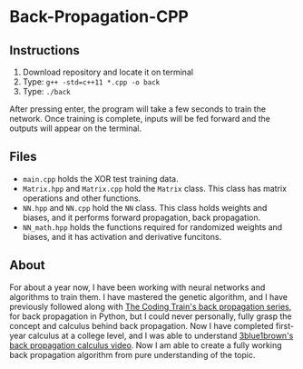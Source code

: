 # Back-Propagation-CPP

## Instructions
1. Download repository and locate it on terminal
2. Type: `g++ -std=c++11 *.cpp -o back`
3. Type: `./back`

After pressing enter, the program will take a few seconds to train the network. Once training is complete, inputs will be fed forward and the outputs will appear on the terminal.
## Files
- `main.cpp` holds the XOR test training data.
- `Matrix.hpp` and `Matrix.cpp` hold the `Matrix` class. This class has matrix operations and other functions.
- `NN.hpp` and `NN.cpp` hold the `NN` class. This class holds weights and biases, and it performs forward propagation, back propagation.
- `NN_math.hpp` holds the functions required for randomized weights and biases, and it has activation and derivative funcitons.

## About
For about a year now, I have been working with neural networks and algorithms to train them. I have mastered the genetic algorithm, and I have previously followed along with [The Coding Train's back propagation series](https://www.youtube.com/playlist?list=PLRqwX-V7Uu6aCibgK1PTWWu9by6XFdCfh), for back propagation in Python, but I could never personally, fully grasp the concept and calculus behind back propagation. Now I have completed first-year calculus at a college level, and I was able to understand [3blue1brown's back propagation calculus video](https://www.youtube.com/watch?v=tIeHLnjs5U8). Now I am able to create a fully working back propagation algorithm from pure understanding of the topic.
